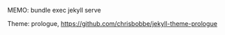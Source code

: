 MEMO: bundle exec jekyll serve

Theme: prologue, https://github.com/chrisbobbe/jekyll-theme-prologue
